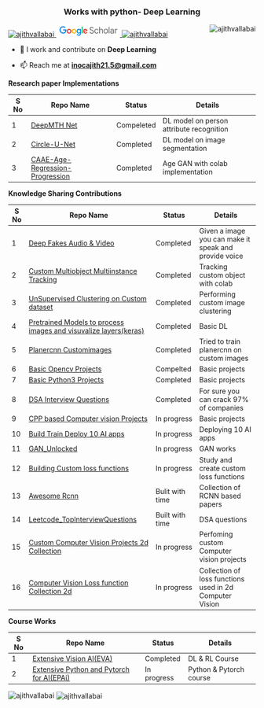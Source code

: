 
<h3 align="center">Works with python- Deep Learning </h3>

<p > 
<a href = "https://github.com/ajithvallabai">
<img src="https://img.shields.io/badge/GitHub-100000?style=for-the-badge&logo=github&logoColor=white" alt="ajithvallabai" width="100", height ="25" /> 
</a>


<a href = "https://scholar.google.com/citations?user=TZNqEB0AAAAJ&hl=en">
<img src="assets/google_scholar.JPG" alt="Google Scholar" width="130", height ="25" /> 
</a>

<a href = "https://in.linkedin.com/in/ajith-kumar-56a89287">
<img src="https://img.shields.io/badge/LinkedIn-0077B5?style=for-the-badge&logo=linkedin&logoColor=white" alt="ajithvallabai" width="100", height ="25" /> 
</a>


 <img  src="https://komarev.com/ghpvc/?username=ajithvallabai&label=Profile%20views&color=0e75b6&style=flat" alt="ajithvallabai" align="right"/> 

</p>


- 💬 I work and contribute on **Deep Learning**

- 📫 Reach me at **inocajith21.5@gmail.com**

**Research paper Implementations**

S No | Repo Name | Status | Details
--- |  -----     | ----   | ------
1 | [DeepMTH Net](https://github.com/ajithvallabai/Deep_MTH_Net)| Compeleted | DL model on person attribute recognition
2 | [Circle-U-Net](https://github.com/ajithvallabai/Circle-U-Net) | Completed | DL model on image segmentation
3 | [CAAE-Age-Regression-Progression](https://github.com/ajithvallabai/CAAE-Age_Progression_Regression_Pytorch) | Completed | Age GAN with colab implementation

**Knowledge Sharing Contributions**

S No | Repo Name | Status | Details
--- |  -----     | ----   | ------
1 | [Deep Fakes Audio & Video](https://github.com/ajithvallabai/Deepfakes_audio_video) | Completed | Given a image you can make it speak and provide voice
2 | [Custom Multiobject Multiinstance Tracking](https://github.com/ajithvallabai/Custom_Multiobject_MultiInstance_Tracking) | Completed | Tracking custom object with colab
3 | [UnSupervised Clustering on Custom dataset](https://github.com/ajithvallabai/UnsupervisedClustering) | Completed | Performing custom image clustering
4 | [Pretrained Models to process images and visuvalize layers(keras)](https://github.com/ajithvallabai/getsetgo_keras-beginner) | Completed | Basic DL 
5 | [Planercnn Customimages](https://github.com/ajithvallabai/planercnn_customimages) | Completed | Tried to train planercnn on custom images
6 | [Basic Opencv Projects](https://github.com/ajithvallabai/opencv_projects) | Compelted | Basic projects
7 | [Basic Python3 Projects](https://github.com/ajithvallabai/Python3_Projects) | Completed | Basic projects
8 | [DSA Interview Questions](https://github.com/ajithvallabai/DSA) | Completed | For sure you can crack 97% of companies   
9 | [CPP based Computer vision Projects](https://github.com/ajithvallabai/CPP_based_Computer_vision_Projects)  | In progress | Basic projects
10 | [Build Train Deploy 10 AI apps](https://github.com/ajithvallabai/Build_Train_Deploy_10_AI_apps)  | In progress | Deploying 10 AI apps
11 | [GAN_Unlocked](https://github.com/ajithvallabai/GAN_Unlocked)  | In progress | GAN works
12 | [Building Custom loss functions](https://github.com/ajithvallabai/Building_Custom_loss_functions)  | In progress | Study and create custom loss functions
13 | [Awesome Rcnn](https://github.com/ajithvallabai/awesome-rcnn)  | Bulit with time | Collection of RCNN based papers
14 | [Leetcode_TopInterviewQuestions](https://github.com/ajithvallabai/leetcode_TopInterviewQuestions) | Built with time | DSA questions
15 | [Custom Computer Vision Projects 2d Collection](https://github.com/ajithvallabai/awesome_custom_computer_vision_projects) | In progress | Perfoming custom Computer vision projects
16 | [Computer Vision Loss function Collection 2d](https://github.com/ajithvallabai/awesome_cv_loss_functions_2d) | In progress | Collection of loss functions used in 2d Computer Vision 

**Course Works**

S No | Repo Name | Status | Details
--- |  -----     | ----   | ------
1   | [Extensive Vision AI(EVA)](https://github.com/ajithvallabai/EVA-Extensive_Vision_AI) | Completed | DL & RL Course
2   | [Extensive Python and Pytorch for AI(EPAi)](https://github.com/ajithvallabai/EPAi) | In progress | Python & Pytorch course




<p><img align="left" src="https://github-readme-stats.vercel.app/api/top-langs?username=ajithvallabai&show_icons=true&locale=en&layout=compact" alt="ajithvallabai" /> 
</p>

<p>&nbsp;<img align="center" src="https://github-readme-stats.vercel.app/api?username=ajithvallabai&show_icons=true&locale=en" alt="ajithvallabai" /></p>

